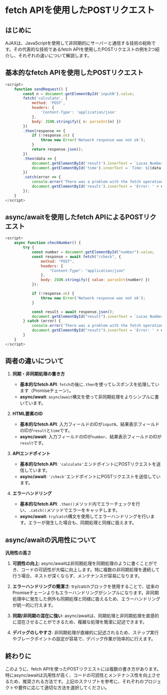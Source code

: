 # fetch APIを使用したPOSTリクエスト

## はじめに

AJAXは、JavaScriptを使用して非同期的にサーバーと通信する技術の総称です。その代表的な技術であるfetch APIを使用したPOSTリクエストの例を2つ紹介し、それぞれの違いについて解説します。

## 基本的なfetch APIを使用したPOSTリクエスト

```javascript
<script>
    function sendRequest() {
        const n = document.getElementById('inputN').value;
        fetch('calculate', {
            method: 'POST',
            headers: {
                'Content-Type': 'application/json'
            },
            body: JSON.stringify({ n: parseInt(n) })
        })
        .then(response => {
            if (!response.ok) {
                throw new Error('Network response was not ok');
            }
            return response.json();
        })
        .then(data => {
            document.getElementById('result').innerText = `Lucas Number L${n} = ${data.result}`;
            document.getElementById('time').innerText = `Time: ${(data.process_time / 1e9).toFixed(3)} sec`;
        })
        .catch(error => {
            console.error('There was a problem with the fetch operation:', error);
            document.getElementById('result').innerText = 'Error: ' + error.message;
        });
    }
</script>
```

## async/awaitを使用したfetch APIによるPOSTリクエスト

```javascript
<script>
    async function checkNumber() {
        try {
            const number = document.getElementById("number").value;
            const response = await fetch("/check", {
                method: "POST",
                headers: {
                    "Content-Type": "application/json"
                },
                body: JSON.stringify({ value: parseInt(number) })
            });

            if (!response.ok) {
                throw new Error('Network response was not ok');
            }

            const result = await response.json();
            document.getElementById("result").innerText = `Lucas Number: ${result.result}, Calculation Time: ${result.duration.toFixed(6)} seconds`;
        } catch (error) {
            console.error('There was a problem with the fetch operation:', error);
            document.getElementById("result").innerText = 'Error: ' + error.message;
        }
    }
</script>
```

## 両者の違いについて

1. **同期・非同期処理の書き方**
    - **基本的なfetch API**: `fetch`の後に`.then`を使ってレスポンスを処理しています（Promiseチェーン）。
    - **async/await**: `async`/`await`構文を使って非同期処理をよりシンプルに書いています。

2. **HTML要素のID**
    - **基本的なfetch API**: 入力フィールドのIDが`inputN`、結果表示フィールドのIDが`result`と`time`です。
    - **async/await**: 入力フィールドのIDが`number`、結果表示フィールドのIDが`result`です。

3. **APIエンドポイント**
    - **基本的なfetch API**: `'calculate'`エンドポイントにPOSTリクエストを送信しています。
    - **async/await**: `'/check'`エンドポイントにPOSTリクエストを送信しています。

4. **エラーハンドリング**
    - **基本的なfetch API**: `.then()`メソッド内でエラーチェックを行い、`.catch()`メソッドでエラーをキャッチします。
    - **async/await**: `try`/`catch`構文を使用してエラーハンドリングを行います。エラーが発生した場合も、同期処理と同様に扱えます。

## async/awaitの汎用性について

**汎用性の高さ**

1. **可読性の向上**: async/awaitは非同期処理を同期処理のように書くことができ、コードの可読性が大幅に向上します。特に複数の非同期処理を連続して行う場合、ネストが深くならず、メンテナンスが容易になります。

2. **エラーハンドリングの簡潔さ**: try/catchブロックを使用することで、従来のPromiseチェーンよりもエラーハンドリングがシンプルになります。非同期処理中に発生した例外も同期処理と同様に扱えるため、エラーハンドリングが統一的に行えます。

3. **同期/非同期の混在に強い**: async/awaitは、同期処理と非同期処理を直感的に混在させることができるため、複雑な処理を簡潔に記述できます。

4. **デバッグのしやすさ**: 非同期処理が直線的に記述されるため、ステップ実行やブレークポイントの設定が容易で、デバッグ作業が効率的に行えます。

## 終わりに

このように、fetch APIを使ったPOSTリクエストには複数の書き方があります。特にasync/awaitは汎用性が高く、コードの可読性とメンテナンス性を向上させるため、推奨される方法です。上記のスクリプトを参考に、それぞれのプロジェクトや要件に応じて適切な方法を選択してください。


